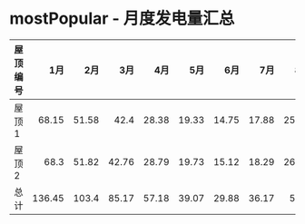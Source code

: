 # mostPopular - 月度发电量汇总

| 屋顶编号   |     1月 |     2月 |    3月 |    4月 |    5月 |    6月 |    7月 |    8月 |    9月 |    10月 |    11月 |    12月 |   年度总计 |
|:-------|-------:|-------:|------:|------:|------:|------:|------:|------:|------:|-------:|-------:|-------:|-------:|
| 屋顶 1   |  68.15 |  51.58 | 42.4  | 28.38 | 19.33 | 14.75 | 17.88 | 25.88 | 38    |  52.96 |  60.11 |  68.98 | 488.42 |
| 屋顶 2   |  68.3  |  51.82 | 42.76 | 28.79 | 19.73 | 15.12 | 18.29 | 26.32 | 38.42 |  53.28 |  60.27 |  69.08 | 492.18 |
| 总计     | 136.45 | 103.4  | 85.17 | 57.18 | 39.07 | 29.88 | 36.17 | 52.2  | 76.41 | 106.24 | 120.38 | 138.06 | 980.6  |